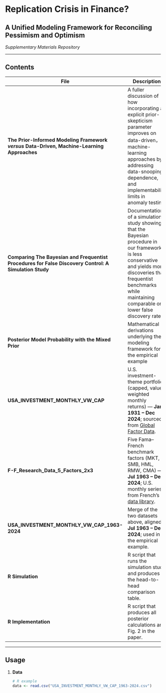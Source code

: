 # Replication Crisis in Finance?  
## A Unified Modeling Framework for Reconciling Pessimism and Optimism  
*Supplementary Materials Repository*

---

## Contents

| File | Description |
|------|-------------|
| **The Prior-Informed Modeling Framework *versus* Data-Driven, Machine-Learning Approaches** | A fuller discussion of how incorporating an explicit prior-skepticism parameter improves on data-driven， machine-learning approaches by addressing data-snooping, dependence, and implementability limits in anomaly testing   |
| **Comparing The Bayesian and Frequentist Procedures for False Discovery Control: A Simulation Study** |Documentation of a simulation study showing that the Bayesian procedure in our framework is less conservative and yields more discoveries than frequentist benchmarks while maintaining comparable or lower false discovery rates   |
| **Posterior Model Probability with the Mixed Prior** | Mathematical derivations underlying the modeling framework for the empirical example |
| **USA_INVESTMENT_MONTHLY_VW_CAP** | U.S. investment-theme portfolios (capped, value-weighted monthly returns) — **Jan 1931 – Dec 2024**; sourced from <a href="https://jkpfactors.com/factor-returns" target="_blank">Global Factor Data</a>. |
| **F-F_Research_Data_5_Factors_2x3** | Five Fama–French benchmark factors (MKT, SMB, HML, RMW, CMA) — **Jul 1963 – Dec 2024**; U.S. monthly series from French’s <a href="https://mba.tuck.dartmouth.edu/pages/faculty/ken.french/data_library.html" target="_blank">data library</a>. |
| **USA_INVESTMENT_MONTHLY_VW_CAP_1963-2024** | Merge of the two datasets above, aligned **Jul 1963 – Dec 2024**; used in the empirical example. |
| **R Simulation** | R script that runs the simulation study and produces the head-to-head comparison table. |
| **R Implementation** | R script that produces all posterior calculations and Fig. 2 in the paper. |

---

## Usage

1. **Data**  
   ```r
   # R example
   data <- read.csv("USA_INVESTMENT_MONTHLY_VW_CAP_1963-2024.csv")
